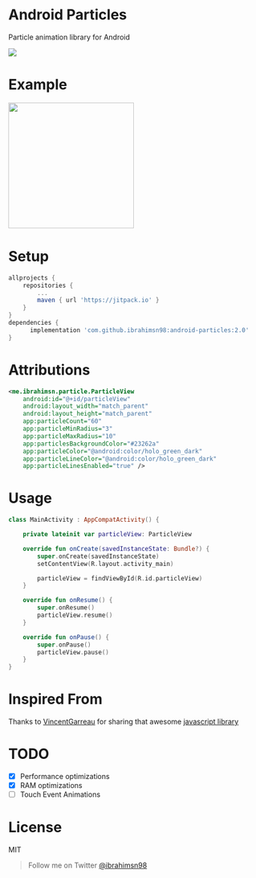 # Android Particles
Particle animation library for Android

[![](https://jitpack.io/v/ibrahimsn98/android-particles.svg)](https://jitpack.io/#ibrahimsn98/android-particles)

# Example
<img width="250" src="https://github.com/ibrahimsn98/android-particles/blob/master/art/particle2.gif"/>


# Setup
```gradle
allprojects {
    repositories {
        ...
        maven { url 'https://jitpack.io' }
    }
}
dependencies {
      implementation 'com.github.ibrahimsn98:android-particles:2.0'
}
```

# Attributions
```xml
<me.ibrahimsn.particle.ParticleView
    android:id="@+id/particleView"
    android:layout_width="match_parent"
    android:layout_height="match_parent"
    app:particleCount="60"
    app:particleMinRadius="3"
    app:particleMaxRadius="10"
    app:particlesBackgroundColor="#23262a"
    app:particleColor="@android:color/holo_green_dark"
    app:particleLineColor="@android:color/holo_green_dark"
    app:particleLinesEnabled="true" />
```

# Usage
```kotlin
class MainActivity : AppCompatActivity() {

    private lateinit var particleView: ParticleView

    override fun onCreate(savedInstanceState: Bundle?) {
        super.onCreate(savedInstanceState)
        setContentView(R.layout.activity_main)

        particleView = findViewById(R.id.particleView)
    }

    override fun onResume() {
        super.onResume()
        particleView.resume()
    }

    override fun onPause() {
        super.onPause()
        particleView.pause()
    }
}
```

# Inspired From
Thanks to [VincentGarreau](https://github.com/VincentGarreau) for sharing that awesome [javascript library](https://github.com/VincentGarreau/particles.js)

# TODO
- [x] Performance optimizations
- [x] RAM optimizations
- [ ] Touch Event Animations

# License
MIT

> Follow me on Twitter [@ibrahimsn98](https://twitter.com/ibrahimsn98)
